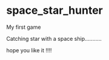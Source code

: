 space_star_hunter
=================

My first game

Catching star with a space ship...........

hope you like it !!!!
